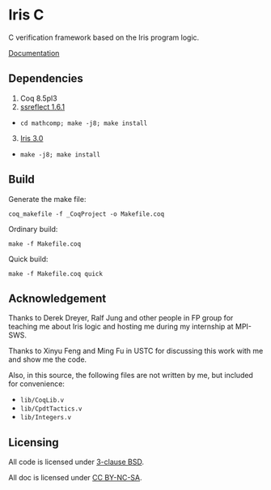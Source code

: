 Iris C
=======

C verification framework based on the Iris program logic.

[Documentation](doc/iris-c.pdf)

## Dependencies

1. Coq 8.5pl3
2. [ssreflect 1.6.1](https://github.com/math-comp/math-comp/archive/mathcomp-1.6.1.zip)
  - `cd mathcomp; make -j8; make install`
3. [Iris 3.0](https://gitlab.mpi-sws.org/FP/iris-coq/repository/archive.zip?ref=iris-3.0.0)
  - `make -j8; make install`

## Build

Generate the make file:

```
coq_makefile -f _CoqProject -o Makefile.coq
```

Ordinary build:

```
make -f Makefile.coq
```

Quick build:

```
make -f Makefile.coq quick
```

## Acknowledgement

Thanks to Derek Dreyer, Ralf Jung and other people in FP group
for teaching me about Iris logic and hosting me during my internship at MPI-SWS.

Thanks to Xinyu Feng and Ming Fu in USTC for discussing this work with me
and show me the code.

Also, in this source, the following files are not written by me,
but included for convenience:

- `lib/CoqLib.v`
- `lib/CpdtTactics.v`
- `lib/Integers.v`

## Licensing

All code is licensed under [3-clause BSD](https://opensource.org/licenses/BSD-3-Clause).

All doc is licensed under [CC BY-NC-SA](https://creativecommons.org/licenses/by-nc-sa/4.0/).
